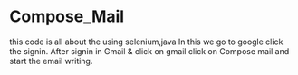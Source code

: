 # Compose_Mail
this code is all about the using selenium,java 
In this we go to google click the signin.
After signin in Gmail & click on gmail
click on Compose mail
and start the email writing.
